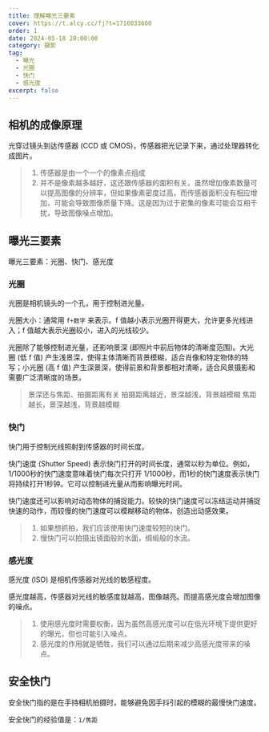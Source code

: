 ```yaml
---
title: 理解曝光三要素
cover: https://t.alcy.cc/fj?t=1716033600
order: 1
date: 2024-05-18 20:00:00
category: 摄影
tag:
  - 曝光
  - 光圈
  - 快门
  - 感光度
excerpt: false
---
```


## 相机的成像原理

光穿过镜头到达传感器 (CCD 或 CMOS)，传感器把光记录下来，通过处理器转化成图片。

> 1. 传感器是由一个一个的像素点组成
> 2. 并不是像素越多越好，这还跟传感器的面积有关。虽然增加像素数量可以提高图像的分辨率，但如果像素密度过高，而传感器面积没有相应增加，可能会导致图像质量下降。这是因为过于密集的像素可能会互相干扰，导致图像噪点增加。

## 曝光三要素

曝光三要素：光圈、快门、感光度

### 光圈

光圈是相机镜头的一个孔，用于控制进光量。

光圈大小：通常用 `f+数字` 来表示。f 值越小表示光圈开得更大，允许更多光线进入；f 值越大表示光圈较小，进入的光线较少。

光圈除了能够控制进光量，还影响景深 (即照片中前后物体的清晰度范围)。大光圈 (低 f 值) 产生浅景深，使得主体清晰而背景模糊，适合肖像和特定物体的特写；小光圈 (高 f 值) 产生深景深，使得前景和背景都相对清晰，适合风景摄影和需要广泛清晰度的场景。

> 景深还与焦距、拍摄距离有关
> 拍摄距离越近，景深越浅，背景越模糊
> 焦距越长，景深越浅，背景越模糊

### 快门

快门用于控制光线照射到传感器的时间长度。

快门速度 (Shutter Speed) 表示快门打开的时间长度，通常以秒为单位。例如，1/1000秒的快门速度意味着快门每次只打开 1/1000秒，而1秒的快门速度表示快门将持续打开1秒钟。它可以控制进光量从而影响曝光时间。

快门速度还可以影响对动态物体的捕捉能力。较快的快门速度可以冻结运动并捕捉快速的动作，而较慢的快门速度可以模糊移动的物体，创造出动感效果。

> 1. 如果想抓拍，我们应该使用快门速度较短的快门。
> 2. 慢快门可以拍摄出镜面般的水面，绸缎般的水流。


### 感光度

感光度 (ISO) 是相机传感器对光线的敏感程度。

感光度越高，传感器对光线的敏感度就越高，图像越亮。而提高感光度会增加图像的噪点。

> 1. 使用感光度时需要权衡，因为虽然高感光度可以在低光环境下提供更好的曝光，但也可能引入噪点。
> 2. 感光度的作用就是牺牲，我们可以通过后期来减少高感光度带来的噪点。

## 安全快门

安全快门指的是在手持相机拍摄时，能够避免因手抖引起的模糊的最慢快门速度。

安全快门的经验值是：`1/焦距`
